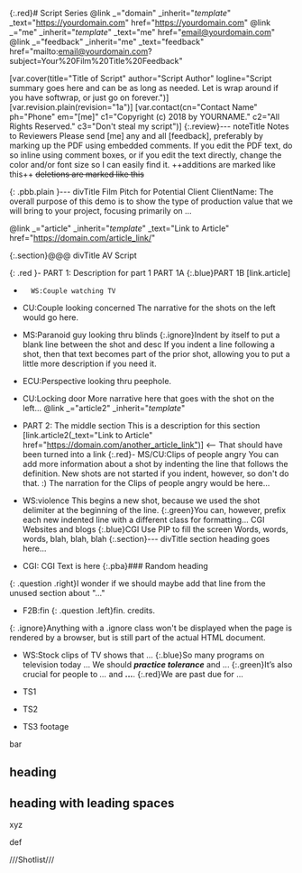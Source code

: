 {:.red}# Script Series
@link _="domain" _inherit="_template_" _text="https://yourdomain.com" href="https://yourdomain.com"
@link _="me" _inherit="_template_" _text="me" href="email@yourdomain.com"
@link _="feedback" _inherit="me" _text="feedback" href="mailto:email@yourdomain.com?subject=Your%20Film%20Title%20Feedback"

[var.cover(title="Title of Script" author="Script Author" logline="Script summary goes here and can be as long as needed. Let is wrap around if you have softwrap, or just go on forever.")]
[var.revision.plain(revision="1a")]
[var.contact(cn="Contact Name" ph="Phone" em="[me]" c1="Copyright (c) 2018 by YOURNAME." c2="All Rights Reserved." c3="Don't steal my script")]
{:.review}---    noteTitle       Notes to Reviewers
    Please send [me] any and all [feedback], preferably by marking up the PDF using embedded comments. If you edit the PDF text, do so inline using comment boxes, or if you edit the text directly, change the color and/or font size so I can easily find it. ++additions are marked like this++ ~~deletions are marked like this~~

{: .pbb.plain }--- divTitle Film Pitch for Potential Client
    ClientName:
    The overall purpose of this demo is to show the type of production value that we will bring to your project, focusing primarily on ...

@link _="article" _inherit="_template_" _text="Link to Article" href="https://domain.com/article_link/"

{:.section}@@@ divTitle
    AV Script

{: .red }- PART 1: Description for part 1
    PART 1A
    {:.blue}PART 1B
[link.article]

-       WS:Couple watching TV
- CU:Couple looking concerned
The narrative for the shots on the left would go here.
- MS:Paranoid guy looking thru blinds
    {:.ignore}Indent by itself to put a blank line between the shot and desc
    If you indent a line following a shot, then that text becomes part of the prior shot, allowing you to put a little more description if you need it.
- ECU:Perspective looking thru peephole.
- CU:Locking door
More narrative here that goes with the shot on the left...
@link _="article2" _inherit="_template_"

- PART 2: The middle section
This is a description for this section
[link.article2(_text="Link to Article" href="https://domain.com/another_article_link")] <-- That should have been turned into a link
{:.red}- MS/CU:Clips of people angry
    You can add more information about a shot by indenting the line that follows the definition. New shots are not started if you indent, however, so don't do that. :)
The narration for the Clips of people angry would be here...
- WS:violence
    This begins a new shot, because we used the shot delimiter at the beginning of the line.
    {:.green}You can, however, prefix each new indented line with a different class for formatting...
CGI Websites and blogs
{:.blue}CGI Use PIP to fill the screen
Words, words, words, blah, blah, blah
{:.section}--- divTitle section heading goes here...
- CGI:
CGI Text is here
{:.pba}### Random heading

{: .question .right}I wonder if we should maybe add that line from the unused section about "..."
* F2B:fin
{: .question .left}fin. credits.

{: .ignore}Anything with a .ignore class won't be displayed when the page is rendered by a browser, but is still part of the actual HTML document.
- WS:Stock clips of TV shows that ...
{:.blue}So many programs on television today ...
We should ***practice tolerance*** and ...
{:.green}It’s also crucial for people to *...* and **...**.
{:.red}We are past due for ...

- TS1

* TS2
- TS3 
footage

bar

## heading

##    heading with leading spaces

xyz

def

///Shotlist///
